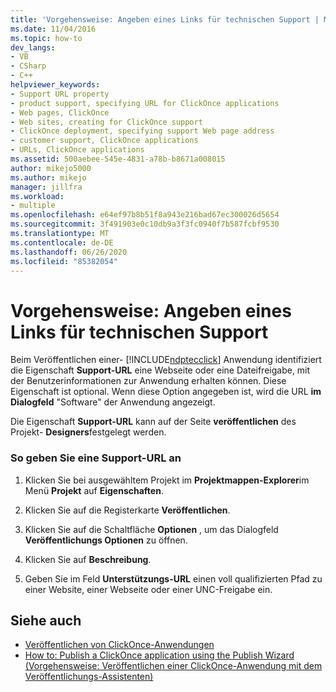 ```yaml
---
title: 'Vorgehensweise: Angeben eines Links für technischen Support | Microsoft-Dokumentation'
ms.date: 11/04/2016
ms.topic: how-to
dev_langs:
- VB
- CSharp
- C++
helpviewer_keywords:
- Support URL property
- product support, specifying URL for ClickOnce applications
- Web pages, ClickOnce
- Web sites, creating for ClickOnce support
- ClickOnce deployment, specifying support Web page address
- customer support, ClickOnce applications
- URLs, ClickOnce applications
ms.assetid: 500aebee-545e-4831-a78b-b8671a008015
author: mikejo5000
ms.author: mikejo
manager: jillfra
ms.workload:
- multiple
ms.openlocfilehash: e64ef97b8b51f8a943e216bad67ec300026d5654
ms.sourcegitcommit: 3f491903e0c10db9a3f3fc0940f7b587fcbf9530
ms.translationtype: MT
ms.contentlocale: de-DE
ms.lasthandoff: 06/26/2020
ms.locfileid: "85382054"
---
```

# <a name="how-to-specify-a-link-for-technical-support"></a>Vorgehensweise: Angeben eines Links für technischen Support
Beim Veröffentlichen einer- [!INCLUDE[ndptecclick](../deployment/includes/ndptecclick_md.md)] Anwendung identifiziert die Eigenschaft **Support-URL** eine Webseite oder eine Dateifreigabe, mit der Benutzerinformationen zur Anwendung erhalten können. Diese Eigenschaft ist optional. Wenn diese Option angegeben ist, wird die URL **im Dialogfeld** "Software" der Anwendung angezeigt.

 Die Eigenschaft **Support-URL** kann auf der Seite **veröffentlichen** des Projekt- **Designers**festgelegt werden.

### <a name="to-specify-a-support-url"></a>So geben Sie eine Support-URL an

1. Klicken Sie bei ausgewähltem Projekt im **Projektmappen-Explorer**im Menü **Projekt** auf **Eigenschaften**.

2. Klicken Sie auf die Registerkarte **Veröffentlichen**.

3. Klicken Sie auf die Schaltfläche **Optionen** , um das Dialogfeld **Veröffentlichungs Optionen** zu öffnen.

4. Klicken Sie auf **Beschreibung**.

5. Geben Sie im Feld **Unterstützungs-URL** einen voll qualifizierten Pfad zu einer Website, einer Webseite oder einer UNC-Freigabe ein.

## <a name="see-also"></a>Siehe auch
- [Veröffentlichen von ClickOnce-Anwendungen](../deployment/publishing-clickonce-applications.md)
- [How to: Publish a ClickOnce application using the Publish Wizard (Vorgehensweise: Veröffentlichen einer ClickOnce-Anwendung mit dem Veröffentlichungs-Assistenten)](../deployment/how-to-publish-a-clickonce-application-using-the-publish-wizard.md)